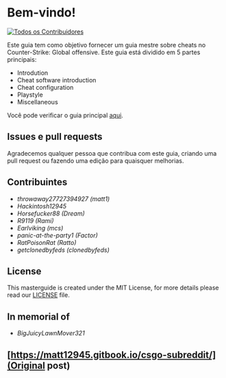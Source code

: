 # Bem-vindo!

[![Todos os Contribuidores](https://img.shields.io/badge/all_contributors-8-orange.svg?style=flat-square)](./#contributors-)

Este guia tem como objetivo fornecer um guia mestre sobre cheats no Counter-Strike: Global offensive. Este guia está dividido em 5 partes principais:

* Introdution
* Cheat software introduction
* Cheat configuration
* Playstyle
* Miscellaneous

Você pode verificar o guia principal [aqui](https://matt12945.gitbook.io/csgo-subreddit/).

## Issues e pull requests

Agradecemos qualquer pessoa que contribua com este guia, criando uma pull request ou fazendo uma edição para quaisquer melhorias.

## Contribuintes 

* _throwaway27727394927 \(matt1\)_ 
* _Hackintosh12945_
* _Horsefucker88 \(Dream\)_
* _R9119 \(Rami\)_
* _Earlviking \(mcs\)_
* _panic-at-the-party1 \(Factor\)_
* _RatPoisonRat \(Ratto\)_
* _getclonedbyfeds \(clonedbyfeds\)_

## License

This masterguide is created under the MIT License, for more details please read our [LICENSE](https://github.com/csgohacks/master-guide/blob/master/LICENSE) file.

## In memorial of
* _BigJuicyLawnMover321_

## [https://matt12945.gitbook.io/csgo-subreddit/](Original post)


